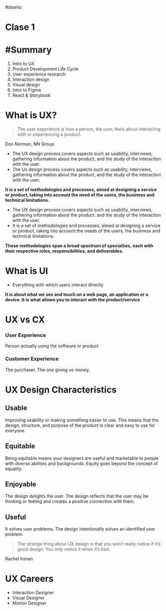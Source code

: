 #diseño 
# Clase 1
# #Summary

1. Intro to UX
2. Product Development Life Cycle
3. User experience research
4. Interaction design
5. Visual design
6. Intro to Figma
7. React & Storybook

# What is UX?

> The user experience is how a person, the user, feels about interacting with or experiencing a product.

Don Norman, NN Group

- The UX design process covers aspects such as usability, interviews, gathering information about the product, and the study of the interaction with the user.
- The Ux design process covers aspects such as usability, interviews, gathering information about the product, and the study of the interaction with the user.

**It is a set of methodologies and processes, aimed at designing a service or product, taking into account the need of the users, the business and technical limitations.**

- The UX design process covers aspects such as usability, interviews, gathering information about the product. and the study of the interaction with the user.
- It is a set of methodologies and processes, aimed at designing a service or product, taking into account the needs of the users, the business and technical limitations.

**These methodologies span a broad spectrum of specialties, each with their respective roles, responsibilities, and deliverables.**

# What is UI

- Everything with which users interact directly

**It is about what we see and touch on a web page, an application or a device. It is what allows you to interact with the product/service**

# UX vs CX

### User Experience

Person actually using the software or product

### Customer Experience

The purchaser. The one giving us money.

# UX Design Characteristics

## Usable

Improving usability or making something easier to use. This means that the design, structure, and purpose of the product is clear and easy to use for everyone.

## Equitable

Being equitable means your designers are useful and marketable to people with diverse abilities and backgrounds. Equity goes beyond the concept of equality.

## Enjoyable

The design delights the user. The design reflects that the user may be thinking or feeling and creates a positive connection with them.

## Useful

It solves user problems. The design intentionally solves an identified user problem.

> The strange thing about UX design is that you won’t really notice if it’s good design. You only notice it when it’s bad.

Rachel Inman

# UX Careers

- Interaction Designer
- Visual Designer
- Motion Designer




